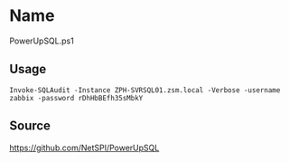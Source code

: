 # Name
PowerUpSQL.ps1

## Usage
```
Invoke-SQLAudit -Instance ZPH-SVRSQL01.zsm.local -Verbose -username zabbix -password rDhHbBEfh35sMbkY
```

## Source
https://github.com/NetSPI/PowerUpSQL
